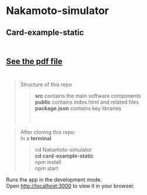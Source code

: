 
# Nakamoto-simulator <br /> 
## Card-example-static <br /> <br />

## [See the pdf file](https://github.com/wonder-phil/Nakamoto-simulator/blob/main/docs/card-static.pdf) <br /> <br />

> Structure of this repo <br />
>> **src** contains the main software components <br />
>> **public** contains index.html and related files <br />
>> **package.json** contains key libraries <br />
<br /> <br />

> After cloning this repo: <br />
> In a **terminal** <br />
>> cd Nakamoto-simulator  <br /> 
>> **cd card-example-static** <br />
>> npm install <br />
>> npm start <br />

Runs the app in the development mode.\
Open [http://localhost:3000](http://localhost:3000) to view it in your browser.
